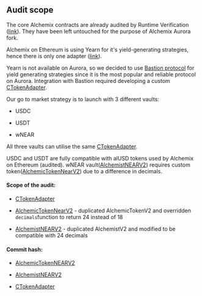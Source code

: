 ## Audit scope

The core Alchemix contracts are already audited by Runtime Verification ([link](https://github.com/runtimeverification/publications/blob/main/reports/smart-contracts/Alchemix_v2.pdf)). They have been left untouched for the purpose of Alchemix Aurora fork.

Alchemix on Ethereum is using Yearn for it's yield-generating strategies, hence there is only one adapter ([link](https://github.com/alchemix-finance/v2-contracts/blob/master/contracts/adapters/yearn/YearnTokenAdapter.sol)).

Yearn is not available on Aurora, so we decided to use [Bastion protocol](https://bastionprotocol.com) for yield generating strategies since it is the most popular and reliable protocol on Aurora. Integration with Bastion required developing a custom [CTokenAdapter](https://github.com/Transcendence-Finance/Alchemix/blob/main/contracts/adapters/bastion/CTokenAdapter.sol).

Our go to market strategy is to launch with 3 different vaults:

*   USDC
    
*   USDT
    
*   wNEAR
    

All three vaults can utilise the same [CTokenAdapter](https://github.com/Transcendence-Finance/Alchemix/blob/main/contracts/adapters/bastion/CTokenAdapter.sol).

USDC and USDT are fully compatible with alUSD tokens used by Alchemix on Ethereum (audited). wNEAR vault([AlchemistNEARV2](https://github.com/Transcendence-Finance/Transcendence/blob/main/contracts/AlchemistNEARV2.sol)) requires custom token([AlchemicTokenNearV2](https://github.com/Transcendence-Finance/Transcendence/blob/main/contracts/AlchemicTokenNEARV2.sol)) due to a difference in decimals.

#### Scope of the audit:

*   [CTokenAdapter](https://github.com/Transcendence-Finance/Transcendence/blob/main/contracts/adapters/bastion/CTokenAdapter.sol)
    
*   [AlchemicTokenNearV2](https://github.com/Transcendence-Finance/Transcendence/blob/main/contracts/AlchemicTokenNEARV2.sol) - duplicated AlchemicTokenV2 and overridden `decimals`​ function to return 24 instead of 18
    
*   [AlchemistNEARV2](https://github.com/Transcendence-Finance/Transcendence/blob/main/contracts/AlchemistNEARV2.sol) - duplicated AlchemistV2 and modified to be compatible with 24 decimals
    

#### Commit hash:

*   [AlchemicTokenNEARV2](https://github.com/Transcendence-Finance/Transcendence/pull/18/commits/8bcb404a18dc0c48db85f56f224c648a83c00e42)
    
*   [AlchemistNEARV2](https://github.com/Transcendence-Finance/Transcendence/pull/18/commits/e0061a8f5c9bc241e66bfba941eb210210cafa16)
    
*   [CTokenAdapter](https://github.com/Transcendence-Finance/Transcendence/pull/18/commits/ef72734358915d662500ec3b458552e001dceb1a)